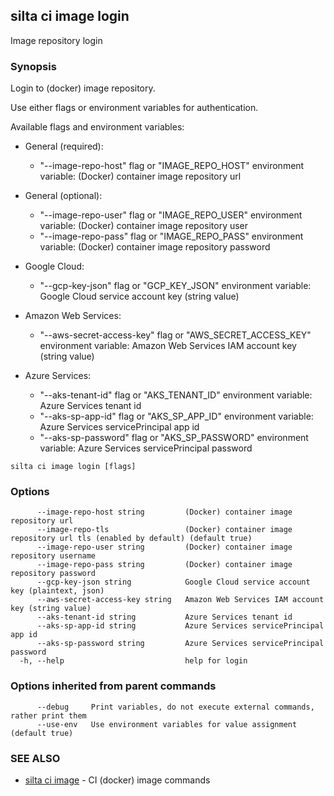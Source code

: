 ## silta ci image login

Image repository login

### Synopsis

Login to (docker) image repository. 
	
Use either flags or environment variables for authentication. 

Available flags and environment variables:

  * General (required):
    - "--image-repo-host" flag or "IMAGE_REPO_HOST" environment variable: (Docker) container image repository url

  * General (optional):
    - "--image-repo-user" flag or "IMAGE_REPO_USER" environment variable: (Docker) container image repository user
    - "--image-repo-pass" flag or "IMAGE_REPO_PASS" environment variable: (Docker) container image repository password

  * Google Cloud:
    - "--gcp-key-json" flag or "GCP_KEY_JSON" environment variable: Google Cloud service account key (string value)

  * Amazon Web Services:
    - "--aws-secret-access-key" flag or "AWS_SECRET_ACCESS_KEY" environment variable: Amazon Web Services IAM account key (string value)

  * Azure Services:
    - "--aks-tenant-id" flag or "AKS_TENANT_ID" environment variable: Azure Services tenant id
    - "--aks-sp-app-id" flag or "AKS_SP_APP_ID" environment variable: Azure Services servicePrincipal app id
    - "--aks-sp-password" flag or "AKS_SP_PASSWORD" environment variable: Azure Services servicePrincipal password


```
silta ci image login [flags]
```

### Options

```
      --image-repo-host string         (Docker) container image repository url
      --image-repo-tls                 (Docker) container image repository url tls (enabled by default) (default true)
      --image-repo-user string         (Docker) container image repository username
      --image-repo-pass string         (Docker) container image repository password
      --gcp-key-json string            Google Cloud service account key (plaintext, json)
      --aws-secret-access-key string   Amazon Web Services IAM account key (string value)
      --aks-tenant-id string           Azure Services tenant id
      --aks-sp-app-id string           Azure Services servicePrincipal app id
      --aks-sp-password string         Azure Services servicePrincipal password
  -h, --help                           help for login
```

### Options inherited from parent commands

```
      --debug     Print variables, do not execute external commands, rather print them
      --use-env   Use environment variables for value assignment (default true)
```

### SEE ALSO

* [silta ci image](silta_ci_image.md)	 - CI (docker) image commands

